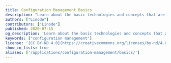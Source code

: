 ```yaml
---
title: Configuration Management Basics
description: "Learn about the basic technologies and concepts that are used across different configuration management tools."
authors: ["Linode"]
contributors: ["Linode"]
published: 2020-07-15
og_description: 'Learn about the basic technologies and concepts that are used across different configuration management tools.'
keywords: ["configuration management"]
license: '[CC BY-ND 4.0](https://creativecommons.org/licenses/by-nd/4.0)'
show_in_lists: true
aliases: ['/applications/configuration-management/basics/']
---
```



